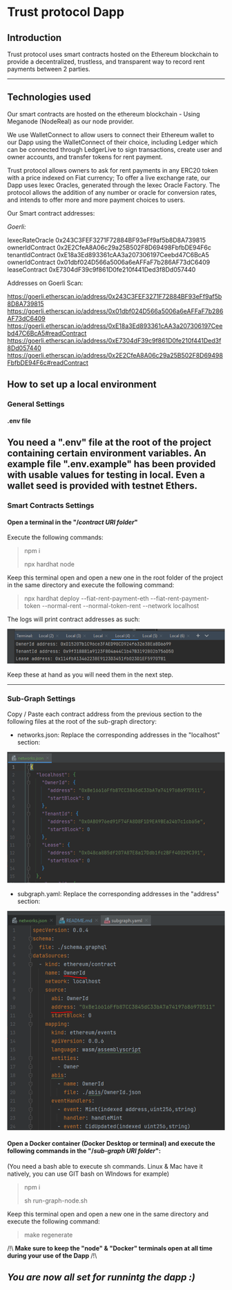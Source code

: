 # Trust protocol Dapp

## Introduction
Trust protocol uses smart contracts hosted on the Ethereum blockchain to provide a decentralized, trustless, and transparent way to record rent payments between 2 parties.

---

## Technologies used
Our smart contracts are hosted on the ethereum blockchain - Using Meganode (NodeReal) as our node provider.

We use WalletConnect to allow users to connect their Ethereum wallet to our Dapp using the WalletConnect of their choice, including Ledger which can be connected through LedgerLive to sign transactions, create user and owner accounts, and transfer tokens for rent payment.

Trust protocol allows owners to ask for rent payments in any ERC20 token with a price indexed on Fiat currency; To offer a live exchange rate, our Dapp uses Iexec Oracles, generated through the Iexec Oracle Factory.
The protocol allows the addition of any number or oracle for conversion rates, and intends to offer more and more payment choices to users.

Our Smart contract addresses:

_Goerli:_

IexecRateOracle 0x243C3FEF3271F72884BF93eFf9af5b8D8A739815
ownerIdContract 0x2E2CfeA8A06c29a25B502F8D69498FbfbDE94F6c
tenantIdContract 0xE18a3Ed893361cAA3a207306197Ceebd47C6BcA5
ownerIdContract 0x01dbf024D566a5006a6eAFFaF7b286AF73dC6409
leaseContract 0xE7304dF39c9f861D0fe210f441Ded3f8Dd057440

Addresses on Goerli Scan:

https://goerli.etherscan.io/address/0x243C3FEF3271F72884BF93eFf9af5b8D8A739815
https://goerli.etherscan.io/address/0x01dbf024D566a5006a6eAFFaF7b286AF73dC6409
https://goerli.etherscan.io/address/0xE18a3Ed893361cAA3a207306197Ceebd47C6BcA5#readContract
https://goerli.etherscan.io/address/0xE7304dF39c9f861D0fe210f441Ded3f8Dd057440
https://goerli.etherscan.io/address/0x2E2CfeA8A06c29a25B502F8D69498FbfbDE94F6c#readContract

## How to set up a local environment
### General Settings
#### .env file
You need a ".env" file at the root of the project containing certain environment variables. An example
file ".env.example" has been provided with usable values for testing in local. Even a wallet seed is provided with testnet Ethers.
----
### Smart Contracts Settings
#### Open a terminal in the "/_contract URI folder_"

Execute the following commands:

> npm i
>
> npx hardhat node
>
Keep this terminal open and open a new one in the root folder of the project in the same directory
and execute the following command:


> npx hardhat deploy --fiat-rent-payment-eth --fiat-rent-payment-token --normal-rent --normal-token-rent --network localhost

The logs will print contract addresses as such:

![img.png](img.png)

Keep these at hand as you will need them in the next step.

---
### Sub-Graph Settings
Copy / Paste each contract address from the previous section to the following files at the root of the sub-graph directory:

- networks.json: Replace the corresponding addresses in the "localhost" section:


![img_1.png](img_1.png)

- subgraph.yaml: Replace the corresponding addresses in the "address" section:

![img_2.png](img_2.png)


#### Open a Docker container (Docker Desktop or terminal) and execute the following commands in the "/_sub-graph URI folder_":
(You need a bash able to execute sh commands. Linux & Mac have it natively, you can use GIT bash on WIndows for example)


> npm i
>
> sh run-graph-node.sh
>
Keep this terminal open and open a new one in  the same directory
and execute the following command:


> make regenerate

/!\ **Make sure to keep the "node" & "Docker" terminals open at all time during your use of the Dapp** /!\
## _You are now all set for runnintg the dapp :)_

